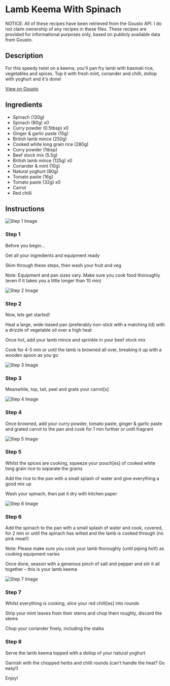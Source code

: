 # Lamb Keema With Spinach

NOTICE: All of these recipes have been retrieved from the Gousto API. I do not claim ownership of any recipes in these files. These recipes are provided for informational purposes only, based on publicly available data from Gousto.

## Description

For this speedy twist on a keema, you'll pan fry lamb with basmati rice, vegetables and spices. Top it with fresh mint, coriander and chilli, dollop with yoghurt and it's done! 

[View on Gousto](https://www.gousto.co.uk/recipes/cookbook/10-min-lamb-keema-with-spinach)

## Ingredients

- Spinach (120g)
- Spinach (80g) x0
- Curry powder (0.5tbsp) x0
- Ginger & garlic paste (15g)
- British lamb mince (250g)
- Cooked white long grain rice (280g)
- Curry powder (1tbsp)
- Beef stock mix (5.5g)
- British lamb mince (125g) x0
- Coriander & mint (10g)
- Natural yoghurt (80g)
- Tomato paste (16g)
- Tomato paste (32g) x0
- Carrot
- Red chilli

## Instructions

![Step 1 Image](https://production-media.gousto.co.uk/cms/recipe-step-image/Step-1-1-1623402125724-x200.jpg)

### Step 1

Before you begin...

Get all your ingredients and equipment ready

Skim through these steps, then wash your fruit and veg

Note: Equipment and pan sizes vary. Make sure you cook food thoroughly (even if it takes you a little longer than 10 min)

![Step 2 Image](https://production-media.gousto.co.uk/cms/recipe-step-image/step-2-1587399968884-x200.jpg)

### Step 2

Now, lets get started!

Heat a large, wide-based pan (preferably non-stick with a matching lid) with a drizzle of vegetable oil over a high heat

Once hot, add your lamb mince and sprinkle in your beef stock mix

Cook for 4-5 min or until the lamb is browned all over, breaking it up with a wooden spoon as you go

![Step 3 Image](https://production-media.gousto.co.uk/cms/recipe-step-image/step-3-1587399974140-x200.jpg)

### Step 3

Meanwhile, top, tail, peel and grate your carrot[s]

![Step 4 Image](https://production-media.gousto.co.uk/cms/recipe-step-image/step-4-1587399978303-x200.jpg)

### Step 4

Once browned, add your curry powder, tomato paste, ginger & garlic paste and grated carrot to the pan and cook for 1 min further or until fragrant

![Step 5 Image](https://production-media.gousto.co.uk/cms/recipe-step-image/step-5-1587399986388-x200.jpg)

### Step 5

Whilst the spices are cooking, squeeze your pouch[es] of cooked white long grain rice to separate the grains

Add the rice to the pan with a small splash of water and give everything a good mix up

Wash your spinach, then pat it dry with kitchen paper

![Step 6 Image](https://production-media.gousto.co.uk/cms/recipe-step-image/step-6-1587399991798-x200.jpg)

### Step 6

Add the spinach to the pan with a small splash of water and cook, covered, for 2 min or until the spinach has wilted and the lamb is cooked through (no pink meat!)

Note: Please make sure you cook your lamb thoroughly (until piping hot!) as cooking equipment varies

Once done, season with a generous pinch of salt and pepper and stir it all together – this is your lamb keema

![Step 7 Image](https://production-media.gousto.co.uk/cms/recipe-step-image/step-7-1587399997115-x200.jpg)

### Step 7

Whilst everything is cooking, slice your red chilli[es] into rounds

Strip your mint leaves from their stems and chop them roughly, discard the stems

Chop your coriander finely, including the stalks

### Step 8

Serve the lamb keema topped with a dollop of your natural yoghurt

Garnish with the chopped herbs and chilli rounds (can't handle the heat? Go easy!)

Enjoy!

